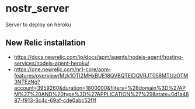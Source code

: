 # nostr_server
Server to deploy on heroku

## New Relic installation
- https://docs.newrelic.com/jp/docs/apm/agents/nodejs-agent/hosting-services/nodejs-agent-heroku/
- https://one.newrelic.com/nr1-core/apm-features/overview/Mzk1OTI2MHxBUE18QVBQTElDQVRJT058MTUzOTM3NTEzNg?account=3959260&duration=1800000&filters=%28domain%3D%27APM%27%20AND%20type%3D%27APPLICATION%27%29&state=0d1a4887-f913-3c4c-69af-cde0abc52f1f
